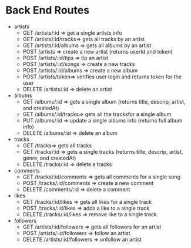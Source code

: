 # Back End Routes

* artists
  * GET /artists/:id => get a single artists info
  * GET /artists/:id/tracks=> gets all tracks by an artist
  * GET /artists/:id/albums => gets all albums by an artist
  * POST /artists => create a new artist (returns userId and token)
  * POST /artists/:id/tips => tip an artist
  * POST /artists/:id/songs => create a new tracks
  * POST /artists/:id/albums => create a new album
  * POST /artists/token=> verifies user login and returns token for the user
  * DELETE /artists/:id => delete an artist
* albums
  * GET /albums/:id => gets a single album (returns title, descrip, artist, and createdAt)
  * GET /albums/:id/tracks=> gets all the tracksfor a single album
  * PUT /albums/:id => update a single albums info (returns full album info)
  * DELETE /albums/:id => delete an album
* tracks
  * GET /tracks=> gets all tracks
  * GET /tracks/:id => gets a single tracks (returns title, descrip, artist, genre, and createdAt)
  * DELETE /tracks/:id => delete a tracks
* comments
  * GET /tracks/:id/comments => gets all comments for a single song
  * POST /tracks/:id/comments => create a new comment
  * DELETE /comments/:id => delete a comment
* likes
  * GET /tracks/:id/likes => gets all likes for a single track
  * POST /tracks/:id/likes => adds a like to a single track
  * DELETE /tracks/:id/likes => remove like to a single track
* followers
  * GET /artists/:id/followers => gets all followers for an artist
  * POST /artists/:id/followers => follow an artist
  * DELETE /artists/:id/followers => unfollow an artist
